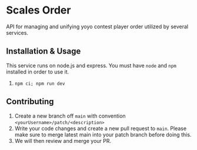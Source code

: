 # Scales Order
API for managing and unifying yoyo contest player order utilized by several services.

## Installation & Usage
This service runs on node.js and express. You must have `node` and `npm` installed in order to use it.
1. `npm ci; npm run dev`

## Contributing
1. Create a new branch off `main` with convention `<yourUsername>/patch/<description>`
2. Write your code changes and create a new pull request to `main`. Please make sure to merge latest main into your patch branch before doing this.
3. We will then review and merge your PR.
